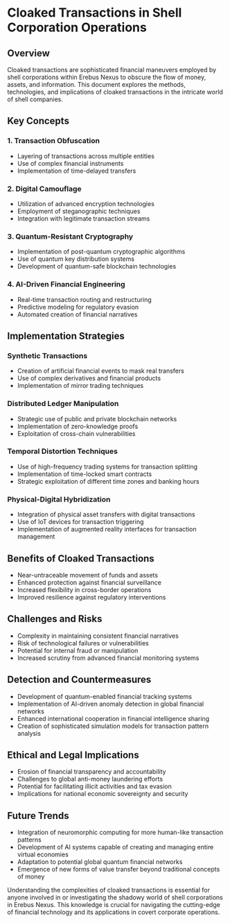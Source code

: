 # Cloaked Transactions in Shell Corporation Operations

## Overview

Cloaked transactions are sophisticated financial maneuvers employed by shell corporations within Erebus Nexus to obscure the flow of money, assets, and information. This document explores the methods, technologies, and implications of cloaked transactions in the intricate world of shell companies.

## Key Concepts

### 1. Transaction Obfuscation

- Layering of transactions across multiple entities
- Use of complex financial instruments
- Implementation of time-delayed transfers

### 2. Digital Camouflage

- Utilization of advanced encryption technologies
- Employment of steganographic techniques
- Integration with legitimate transaction streams

### 3. Quantum-Resistant Cryptography

- Implementation of post-quantum cryptographic algorithms
- Use of quantum key distribution systems
- Development of quantum-safe blockchain technologies

### 4. AI-Driven Financial Engineering

- Real-time transaction routing and restructuring
- Predictive modeling for regulatory evasion
- Automated creation of financial narratives

## Implementation Strategies

### Synthetic Transactions

- Creation of artificial financial events to mask real transfers
- Use of complex derivatives and financial products
- Implementation of mirror trading techniques

### Distributed Ledger Manipulation

- Strategic use of public and private blockchain networks
- Implementation of zero-knowledge proofs
- Exploitation of cross-chain vulnerabilities

### Temporal Distortion Techniques

- Use of high-frequency trading systems for transaction splitting
- Implementation of time-locked smart contracts
- Strategic exploitation of different time zones and banking hours

### Physical-Digital Hybridization

- Integration of physical asset transfers with digital transactions
- Use of IoT devices for transaction triggering
- Implementation of augmented reality interfaces for transaction management

## Benefits of Cloaked Transactions

- Near-untraceable movement of funds and assets
- Enhanced protection against financial surveillance
- Increased flexibility in cross-border operations
- Improved resilience against regulatory interventions

## Challenges and Risks

- Complexity in maintaining consistent financial narratives
- Risk of technological failures or vulnerabilities
- Potential for internal fraud or manipulation
- Increased scrutiny from advanced financial monitoring systems

## Detection and Countermeasures

- Development of quantum-enabled financial tracking systems
- Implementation of AI-driven anomaly detection in global financial networks
- Enhanced international cooperation in financial intelligence sharing
- Creation of sophisticated simulation models for transaction pattern analysis

## Ethical and Legal Implications

- Erosion of financial transparency and accountability
- Challenges to global anti-money laundering efforts
- Potential for facilitating illicit activities and tax evasion
- Implications for national economic sovereignty and security

## Future Trends

- Integration of neuromorphic computing for more human-like transaction patterns
- Development of AI systems capable of creating and managing entire virtual economies
- Adaptation to potential global quantum financial networks
- Emergence of new forms of value transfer beyond traditional concepts of money

Understanding the complexities of cloaked transactions is essential for anyone involved in or investigating the shadowy world of shell corporations in Erebus Nexus. This knowledge is crucial for navigating the cutting-edge of financial technology and its applications in covert corporate operations.
